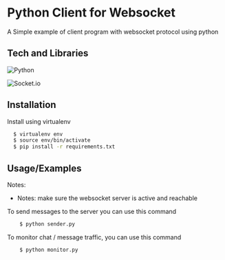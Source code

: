 
# Python Client for Websocket

A Simple example of client program with websocket protocol using python


## Tech and Libraries

![Python](https://img.shields.io/badge/python-3670A0?style=for-the-badge&logo=python&logoColor=ffdd54)

![Socket.io](https://img.shields.io/badge/Socket.io-black?style=for-the-badge&logo=socket.io&badgeColor=010101)

## Installation

Install using virtualenv

```bash
  $ virtualenv env
  $ source env/bin/activate
  $ pip install -r requirements.txt
```
    
## Usage/Examples

Notes:
- Notes: make sure the websocket server is active and reachable


To send messages to the server you can use this command
```bash
    $ python sender.py
```

To monitor chat / message traffic, you can use this command
```bash
    $ python monitor.py
```


